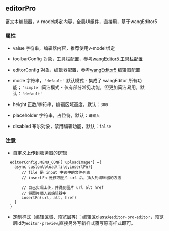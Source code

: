 ## editorPro
富文本编辑器，v-model绑定内容，全局UI组件，直接用，基于wangEditor5

### 属性
* value 字符串，编辑器内容，推荐使用v-model绑定

* toolbarConfig 对象，工具栏配置，参考[wangEditor5 工具栏配置](https://www.wangeditor.com/v5/toolbar-config.html) 

* editorConfig 对象，编辑器配置，参考[wangEditor5 编辑器配置](https://www.wangeditor.com/v5/editor-config.html) 

* mode 字符串，`'default'` 默认模式 - 集成了 wangEditor 所有功能；`'simple'` 简洁模式 - 仅有部分常见功能，但更加简洁易用，默认：`'default'`

* height 正数/字符串，编辑区域高度，默认：`300`

* placeholder 字符串，占位符，默认：`请输入`

* disabled 布尔对象，禁用编辑功能，默认：`false`

### 注意
* 自定义上传到服务器的逻辑
```
  editorConfig.MENU_CONF['uploadImage'] ={
    async customUpload(file,insertFn){
       // file 是 input 中选中的文件列表
       // insertFn 是获取图片 url 后，插入到编辑器的方法

       // 自己实现上传，并得到图片 url alt href
       // 将图片插入到编辑器中
       insertFn(url, alt, href)
    }
  }
```

* 定制样式（编辑区域、预览层等）：编辑区class为`editor-pro-editor`，预览层id为`editor-preview`,直接另外写新样式覆写原有样式即可。